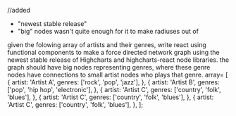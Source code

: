 //added
- "newest stable release"
- "big" nodes wasn't quite enough for it to make radiuses out of

given the folowing array of artists and their genres, write react using functional components to make a  force directed network graph using the newest stable release of Highcharts and highcharts-react node libraries. the graph should have big nodes representing genres, where  these genre nodes have connections to small artist nodes who plays that genre. array=
 [  {
    artist: 'Artist A',
    genres: ['rock', 'pop', 'jazz'],
  },
  {
    artist: 'Artist B',
    genres: ['pop', 'hip hop', 'electronic'],
  },
  {
    artist: 'Artist C',
    genres: ['country', 'folk', 'blues'],
  },
 {
    artist: 'Artist C',
    genres: ['country', 'folk', 'blues'],
  },
 {
    artist: 'Artist C',
    genres: ['country', 'folk', 'blues'],
  },
];
